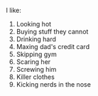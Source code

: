 I like:
1. Looking hot
2. Buying stuff they cannot
3. Drinking hard
4. Maxing dad's credit card
5. Skipping gym
6. Scaring her
 1. Screwing him
7. Killer clothes
8. Kicking nerds in the nose

